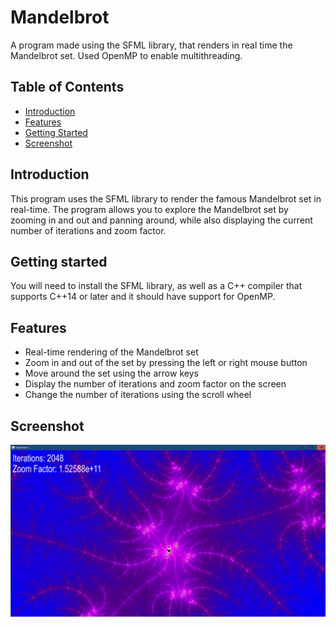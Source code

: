# Mandelbrot

A program made using the SFML library, that renders in real time the Mandelbrot set. Used OpenMP to enable multithreading.

## Table of Contents

- [Introduction](#introduction)
- [Features](#features)
- [Getting Started](#getting)
- [Screenshot](#screenshot)

## Introduction

This program uses the SFML library to render the famous Mandelbrot set in real-time. The program allows you to explore the Mandelbrot set by zooming in and out and panning around, while also displaying the current number of iterations and zoom factor.

## Getting started
You will need to install the SFML library, as well as a C++ compiler that supports C++14 or later and it should have support for OpenMP.

## Features

- Real-time rendering of the Mandelbrot set
- Zoom in and out of the set by pressing the left or right mouse button
- Move around the set using the arrow keys
- Display the number of iterations and zoom factor on the screen
- Change the number of iterations using the scroll wheel

## Screenshot
![background image](./screenshots/ss1.png)
